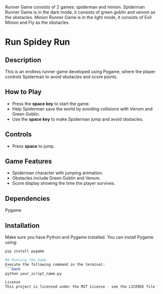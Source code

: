 Runner Game consists of 2 games: spiderman and minion. 
Spiderman Runner Game is in the dark mode, it consists of green goblin and venom as the obstacles.
Minion Runner Game is in the light mode, it consists of Evil Minion and Fly as the obstacles.

# Run Spidey Run

## Description
This is an endless runner game developed using Pygame, where the player controls Spiderman to avoid obstacles and score points.

## How to Play
- Press the **space key** to start the game.
- Help Spiderman save the world by avoiding collisions with Venom and Green Goblin.
- Use the **space key** to make Spiderman jump and avoid obstacles.

## Controls
- Press **space** to jump.

## Game Features
- Spiderman character with jumping animation.
- Obstacles include Green Goblin and Venom.
- Score display showing the time the player survives.

## Dependencies
Pygame

## Installation
Make sure you have Python and Pygame installed. You can install Pygame using:
```bash
pip install pygame

## Running the Game
Execute the following command in the terminal:
```bash
python your_script_name.py

License
This project is licensed under the MIT License - see the LICENSE file for details.



